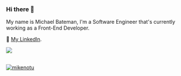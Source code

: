 ### Hi there 👋

My name is Michael Bateman, I'm a Software Engineer that's currently working as a Front-End Developer.


💼 [My LinkedIn](https://www.linkedin.com/in/michael-bateman-979695194/).

 <a href="https://github.com/MikeNotu">
  <img align="center" src="https://github-readme-stats.vercel.app/api?username=MikeNotu&count_private=true&show_icons=true&theme=tokyonight&hide=contribs&count_private=true" />
</a>
<br/>
<br/>

<p align="left"> <a href="https://github.com/ryo-ma/github-profile-trophy"><img src="https://github-profile-trophy.vercel.app/?username=MikeNotu&theme=onedark&margin-w=15&margin-h=15" alt="mikenotu" /></a> </p>

